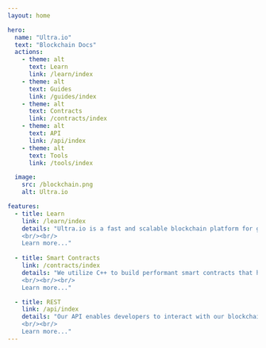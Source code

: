 ```yaml
---
layout: home

hero:
  name: "Ultra.io"
  text: "Blockchain Docs"
  actions:
    - theme: alt
      text: Learn
      link: /learn/index
    - theme: alt
      text: Guides
      link: /guides/index
    - theme: alt
      text: Contracts
      link: /contracts/index
    - theme: alt
      text: API
      link: /api/index
    - theme: alt
      text: Tools
      link: /tools/index

  image:
    src: /blockchain.png
    alt: Ultra.io

features:
  - title: Learn
    link: /learn/index
    details: "Ultra.io is a fast and scalable blockchain platform for gaming and entertainment, providing developers with easy-to-use tools to create and distribute digital content, while enabling gamers to buy, play, and trade seamlessly.
    <br/><br/>
    Learn more..."
  
  - title: Smart Contracts
    link: /contracts/index
    details: "We utilize C++ to build performant smart contracts that have a small footprint on-chain. Our smart contract system allows for efficient and cost-effective execution of code on our blockchain.
    <br/><br/><br/>
    Learn more..."

  - title: REST
    link: /api/index
    details: "Our API enables developers to interact with our blockchain via HTTP requests. It provides a user-friendly interface to query and retrieve blockchain data, as well as to execute transactions and smart contracts programmatically.
    <br/><br/>
    Learn more..."
---
```


